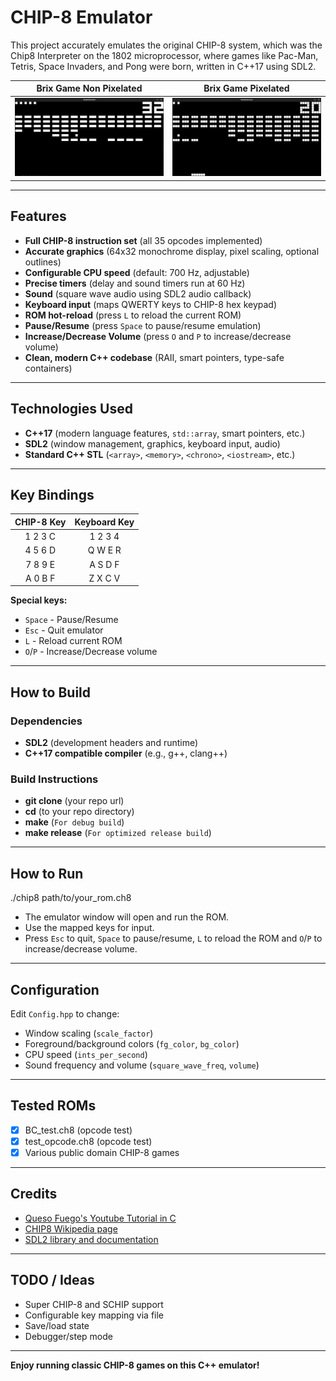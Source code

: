 # CHIP-8 Emulator

This project accurately emulates the original CHIP-8 system, which was the Chip8 Interpreter on the 1802 microprocessor, where games like Pac-Man, Tetris, Space Invaders, and Pong were born, written in C++17 using SDL2.  

| Brix Game Non Pixelated | Brix Game Pixelated |
|:-----------------------:|:-------------------:|
| ![Brix](Images/BrixChip8.png) | ![Brix](Images/BrixPixelated.png) |



---

## Features

- **Full CHIP-8 instruction set** (all 35 opcodes implemented)
- **Accurate graphics** (64x32 monochrome display, pixel scaling, optional outlines)
- **Configurable CPU speed** (default: 700 Hz, adjustable)
- **Precise timers** (delay and sound timers run at 60 Hz)
- **Sound** (square wave audio using SDL2 audio callback)
- **Keyboard input** (maps QWERTY keys to CHIP-8 hex keypad)
- **ROM hot-reload** (press `L` to reload the current ROM)
- **Pause/Resume** (press `Space` to pause/resume emulation)
- **Increase/Decrease Volume** (press `O` and `P` to increase/decrease volume)
- **Clean, modern C++ codebase** (RAII, smart pointers, type-safe containers)

---

## Technologies Used

- **C++17** (modern language features, `std::array`, smart pointers, etc.)
- **SDL2** (window management, graphics, keyboard input, audio)
- **Standard C++ STL** (`<array>`, `<memory>`, `<chrono>`, `<iostream>`, etc.)

---

## Key Bindings

| CHIP-8 Key | Keyboard Key |
|:----------:|:------------:|
| 1 2 3 C    | 1 2 3 4      |
| 4 5 6 D    | Q W E R      |
| 7 8 9 E    | A S D F      |
| A 0 B F    | Z X C V      |

**Special keys:**
- `Space` - Pause/Resume
- `Esc` - Quit emulator
- `L` - Reload current ROM
- `O`/`P` - Increase/Decrease volume

---

## How to Build

### **Dependencies**

- **SDL2** (development headers and runtime)
- **C++17 compatible compiler** (e.g., g++, clang++)

### **Build Instructions**

- **git clone** (your repo url)
- **cd** (to your repo directory)
- **make** (`For debug build`)
- **make release** (`For optimized release build`)

---

## How to Run

./chip8 path/to/your_rom.ch8


- The emulator window will open and run the ROM.
- Use the mapped keys for input.
- Press `Esc` to quit, `Space` to pause/resume, `L` to reload the ROM and `O`/`P` to increase/decrease volume.

---

## Configuration

Edit `Config.hpp` to change:
- Window scaling (`scale_factor`)
- Foreground/background colors (`fg_color`, `bg_color`)
- CPU speed (`ints_per_second`)
- Sound frequency and volume (`square_wave_freq`, `volume`)

---

## Tested ROMs

- [x] BC_test.ch8 (opcode test)
- [x] test_opcode.ch8 (opcode test)
- [x] Various public domain CHIP-8 games

---

## Credits

- [Queso Fuego's Youtube Tutorial in C](https://youtu.be/YvZ3LGaNiS0?si=xfOLVWfA1dGCN4lC)
- [CHIP8 Wikipedia page](https://en.wikipedia.org/wiki/CHIP-8)
- [SDL2 library and documentation](https://wiki.libsdl.org/SDL2/APIByCategory)

---

## TODO / Ideas

- Super CHIP-8 and SCHIP support
- Configurable key mapping via file
- Save/load state
- Debugger/step mode

---

**Enjoy running classic CHIP-8 games on this C++ emulator!**